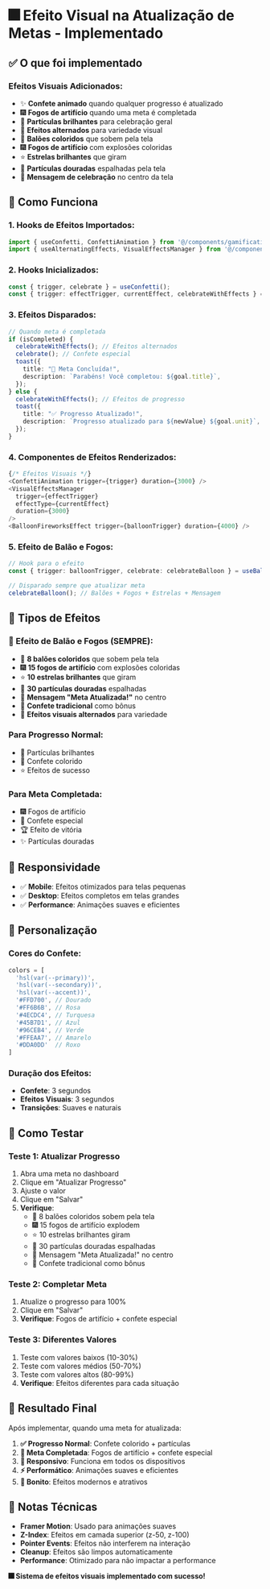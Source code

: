 # 🎆 Efeito Visual na Atualização de Metas - Implementado

## ✅ O que foi implementado

### **Efeitos Visuais Adicionados**:
- ✨ **Confete animado** quando qualquer progresso é atualizado
- 🎆 **Fogos de artifício** quando uma meta é completada
- 💫 **Partículas brilhantes** para celebração geral
- 🎊 **Efeitos alternados** para variedade visual
- 🎈 **Balões coloridos** que sobem pela tela
- 🎆 **Fogos de artifício** com explosões coloridas
- ⭐ **Estrelas brilhantes** que giram
- 💫 **Partículas douradas** espalhadas pela tela
- 🎉 **Mensagem de celebração** no centro da tela

## 🔧 Como Funciona

### **1. Hooks de Efeitos Importados**:
```typescript
import { useConfetti, ConfettiAnimation } from '@/components/gamification/ConfettiAnimation';
import { useAlternatingEffects, VisualEffectsManager } from '@/components/gamification/VisualEffectsManager';
```

### **2. Hooks Inicializados**:
```typescript
const { trigger, celebrate } = useConfetti();
const { trigger: effectTrigger, currentEffect, celebrateWithEffects } = useAlternatingEffects();
```

### **3. Efeitos Disparados**:
```typescript
// Quando meta é completada
if (isCompleted) {
  celebrateWithEffects(); // Efeitos alternados
  celebrate(); // Confete especial
  toast({
    title: "🎉 Meta Concluída!",
    description: `Parabéns! Você completou: ${goal.title}`,
  });
} else {
  celebrateWithEffects(); // Efeitos de progresso
  toast({
    title: "✅ Progresso Atualizado!",
    description: `Progresso atualizado para ${newValue} ${goal.unit}`,
  });
}
```

### **4. Componentes de Efeitos Renderizados**:
```typescript
{/* Efeitos Visuais */}
<ConfettiAnimation trigger={trigger} duration={3000} />
<VisualEffectsManager 
  trigger={effectTrigger} 
  effectType={currentEffect} 
  duration={3000} 
/>
<BalloonFireworksEffect trigger={balloonTrigger} duration={4000} />
```

### **5. Efeito de Balão e Fogos**:
```typescript
// Hook para o efeito
const { trigger: balloonTrigger, celebrate: celebrateBalloon } = useBalloonFireworks();

// Disparado sempre que atualizar meta
celebrateBalloon(); // Balões + Fogos + Estrelas + Mensagem
```

## 🎯 Tipos de Efeitos

### **🎈 Efeito de Balão e Fogos (SEMPRE)**:
- 🎈 **8 balões coloridos** que sobem pela tela
- 🎆 **15 fogos de artifício** com explosões coloridas
- ⭐ **10 estrelas brilhantes** que giram
- 💫 **30 partículas douradas** espalhadas
- 🎉 **Mensagem "Meta Atualizada!"** no centro
- 🎊 **Confete tradicional** como bônus
- 💫 **Efeitos visuais alternados** para variedade

### **Para Progresso Normal**:
- 💫 Partículas brilhantes
- 🎊 Confete colorido
- ⭐ Efeitos de sucesso

### **Para Meta Completada**:
- 🎆 Fogos de artifício
- 🎉 Confete especial
- 🏆 Efeito de vitória
- ✨ Partículas douradas

## 📱 Responsividade

- ✅ **Mobile**: Efeitos otimizados para telas pequenas
- ✅ **Desktop**: Efeitos completos em telas grandes
- ✅ **Performance**: Animações suaves e eficientes

## 🎨 Personalização

### **Cores do Confete**:
```typescript
colors = [
  'hsl(var(--primary))',
  'hsl(var(--secondary))',
  'hsl(var(--accent))',
  '#FFD700', // Dourado
  '#FF6B6B', // Rosa
  '#4ECDC4', // Turquesa
  '#45B7D1', // Azul
  '#96CEB4', // Verde
  '#FFEAA7', // Amarelo
  '#DDA0DD'  // Roxo
]
```

### **Duração dos Efeitos**:
- **Confete**: 3 segundos
- **Efeitos Visuais**: 3 segundos
- **Transições**: Suaves e naturais

## 🚀 Como Testar

### **Teste 1: Atualizar Progresso**
1. Abra uma meta no dashboard
2. Clique em "Atualizar Progresso"
3. Ajuste o valor
4. Clique em "Salvar"
5. **Verifique**: 
   - 🎈 8 balões coloridos sobem pela tela
   - 🎆 15 fogos de artifício explodem
   - ⭐ 10 estrelas brilhantes giram
   - 💫 30 partículas douradas espalhadas
   - 🎉 Mensagem "Meta Atualizada!" no centro
   - 🎊 Confete tradicional como bônus

### **Teste 2: Completar Meta**
1. Atualize o progresso para 100%
2. Clique em "Salvar"
3. **Verifique**: Fogos de artifício + confete especial

### **Teste 3: Diferentes Valores**
1. Teste com valores baixos (10-30%)
2. Teste com valores médios (50-70%)
3. Teste com valores altos (80-99%)
4. **Verifique**: Efeitos diferentes para cada situação

## 🎉 Resultado Final

Após implementar, quando uma meta for atualizada:

1. **✅ Progresso Normal**: Confete colorido + partículas
2. **🎉 Meta Completada**: Fogos de artifício + confete especial
3. **📱 Responsivo**: Funciona em todos os dispositivos
4. **⚡ Performático**: Animações suaves e eficientes
5. **🎨 Bonito**: Efeitos modernos e atrativos

## 📝 Notas Técnicas

- **Framer Motion**: Usado para animações suaves
- **Z-Index**: Efeitos em camada superior (z-50, z-100)
- **Pointer Events**: Efeitos não interferem na interação
- **Cleanup**: Efeitos são limpos automaticamente
- **Performance**: Otimizado para não impactar a performance

**🎆 Sistema de efeitos visuais implementado com sucesso!** 